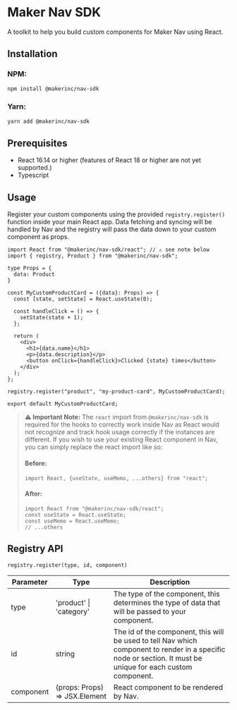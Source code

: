 # Maker Nav SDK

A toolkit to help you build custom components for Maker Nav using React.

## Installation

### NPM:
```bash
npm install @makerinc/nav-sdk
```

### Yarn:
```bash
yarn add @makerinc/nav-sdk
```

## Prerequisites

- React 16.14 or higher (features of React 18 or higher are not yet supported.)
- Typescript

## Usage
Register your custom components using the provided `registry.register()` function inside your main React app. Data fetching and syncing will be handled by Nav and the registry will pass the data down to your custom component as props.

```tsx
import React from "@makerinc/nav-sdk/react"; // ⚠️ see note below
import { registry, Product } from "@makerinc/nav-sdk";

type Props = {
  data: Product
}

const MyCustomProductCard = ({data}: Props) => {
  const [state, setState] = React.useState(0);

  const handleClick = () => {
    setState(state + 1);
  };

  return (
    <div>
      <h1>{data.name}</h1>
      <p>{data.description}</p>
      <button onClick={handleClick}>Clicked {state} times</button>
    </div>
  );
};

registry.register("product", "my-product-card", MyCustomProductCard);

export default MyCustomProductCard;
```

> **⚠️ Important Note:** The `react` import from `@makerinc/nav-sdk` is required for the hooks to correctly work inside Nav as React would not recognize and track hook usage correctly if the instances are different. If you wish to use your existing React component in Nav, you can simply replace the react import like so:
> #### Before:
> ```tsx
> import React, {useState, useMemo, ...others} from "react";
> ```
> #### After:
> ```tsx
> import React from "@makerinc/nav-sdk/react";
> const useState = React.useState;
> const useMemo = React.useMemo;
> // ...others
> ```

## Registry API
`registry.register(type, id, component)`

| Parameter | Type | Description |
| --- | --- | --- |
| type | 'product' \| 'category' | The type of the component, this determines the type of data that will be passed to your component. |
| id | string | The id of the component, this will be used to tell Nav which component to render in a specific node or section. It must be unique for each custom component. |
| component | (props: Props) => JSX.Element | React component to be rendered by Nav. |
